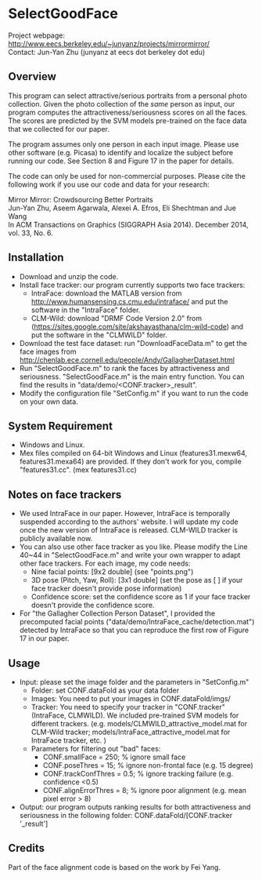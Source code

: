 # SelectGoodFace
Project webpage: http://www.eecs.berkeley.edu/~junyanz/projects/mirrormirror/  
Contact: Jun-Yan Zhu (junyanz at eecs dot berkeley dot edu)


## Overview
This program can select attractive/serious portraits from a personal photo collection. Given the photo collection of the *same* person as input, our program computes the attractiveness/seriousness scores on all the faces. The scores are predicted by the SVM models pre-trained on the face data that we collected for our paper.

The program assumes only one person in each input image. Please use other software (e.g. Picasa) to identify and localize the subject before running our code. See Section 8 and Figure 17 in the paper for details.

The code can only be used for non-commercial purposes. Please cite the following work if you use our code and data for your research:

Mirror Mirror: Crowdsourcing Better Portraits  
Jun-Yan Zhu, Aseem Agarwala, Alexei A. Efros, Eli Shechtman and Jue Wang  
In ACM Transactions on Graphics (SIGGRAPH Asia 2014). December 2014, vol. 33, No. 6.


## Installation
* Download and unzip the code.
* Install face tracker: our program currently supports two face trackers:
  - IntraFace: download the MATLAB version from http://www.humansensing.cs.cmu.edu/intraface/ and put the software in the "IntraFace" folder.
  - CLM-Wild:  download "DRMF Code Version 2.0" from (https://sites.google.com/site/akshayasthana/clm-wild-code)
   and put the software in the "CLMWILD" folder.
* Download the test face dataset:  run "DownloadFaceData.m" to get the face images from http://chenlab.ece.cornell.edu/people/Andy/GallagherDataset.html
* Run "SelectGoodFace.m" to rank the faces by attractiveness and seriousness. "SelectGoodFace.m" is the main entry function. You can find the results in "data/demo/&lt;CONF.tracker&gt;\_result".
* Modify the configuration file "SetConfig.m" if you want to run the code on your own data.


## System Requirement
* Windows and Linux.
* Mex files compiled on 64-bit Windows and Linux (features31.mexw64, features31.mexa64) are provided. If they don't work for you, compile "features31.cc". (mex features31.cc)


## Notes on face trackers
* We used IntraFace in our paper. However, IntraFace is temporally suspended according to the authors' website. I will update my code once the new version of IntraFace is released. CLM-WILD tracker is publicly available now.
* You can also use other face tracker as you like. Please modify the Line 40~44 in "SelectGoodFace.m" and write your own wrapper to adapt other face trackers. For each image, my code needs:
  - Nine facial points:  [9x2 double] (see "points.png")
  - 3D pose (Pitch, Yaw, Roll): [3x1 double] (set the pose as [ ] if your face tracker doesn't provide pose information)
  - Confidence score: set the confidence score as 1 if your face tracker doesn't provide the confidence score.
* For "the Gallagher Collection Person Dataset", I provided the precomputed facial points ("data/demo/IntraFace_cache/detection.mat") detected by IntraFace so that you can reproduce the first row of Figure 17 in our paper.


## Usage
* Input: please set the image folder and the parameters in "SetConfig.m"
    - Folder: set CONF.dataFold as your data folder
    - Images: You need to put your images in CONF.dataFold/imgs/
    - Tracker: You need to specify your tracker in "CONF.tracker" (IntraFace, CLMWILD). We included pre-trained SVM models for different trackers. (e.g. models/CLMWILD_attractive_model.mat for CLM-Wild tracker; models/IntraFace_attractive_model.mat for IntraFace tracker, etc. )
    - Parameters for filtering out "bad" faces:
      * CONF.smallFace = 250;       % ignore small face
      * CONF.poseThres = 15;        % ignore non-frontal face (e.g. 15 degree)
      * CONF.trackConfThres = 0.5;  % ignore tracking failure (e.g. confidence <0.5)
      * CONF.alignErrorThres = 8;   % ignore poor alignment (e.g. mean pixel error > 8)
* Output: our program outputs ranking results for both attractiveness and seriousness in the following folder: CONF.dataFold/[CONF.tracker '\_result']

## Credits
Part of the face alignment code is based on the work by Fei Yang.
